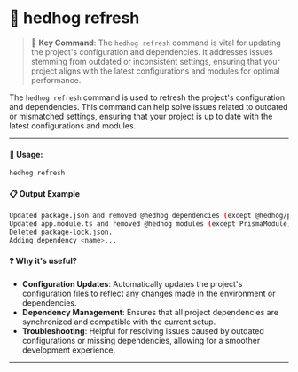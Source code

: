 # 🦔 hedhog refresh

> 🔄 **Key Command**: The `hedhog refresh` command is vital for updating the project's configuration and dependencies. It addresses issues stemming from outdated or inconsistent settings, ensuring that your project aligns with the latest configurations and modules for optimal performance.

The `hedhog refresh` command is used to refresh the project's configuration and dependencies. This command can help solve issues related to outdated or mismatched settings, ensuring that your project is up to date with the latest configurations and modules.

---

#### 🚀 Usage:

```bash
hedhog refresh
```

#### 📋 Output Example

```bash
Updated package.json and removed @hedhog dependencies (except @hedhog/prisma).
Updated app.module.ts and removed @hedhog modules (except PrismaModule).
Deleted package-lock.json.
Adding dependency <name>...
```

#### ❓ Why it's useful?

- **Configuration Updates**: Automatically updates the project's configuration files to reflect any changes made in the environment or dependencies.
- **Dependency Management**: Ensures that all project dependencies are synchronized and compatible with the current setup.
- **Troubleshooting**: Helpful for resolving issues caused by outdated configurations or missing dependencies, allowing for a smoother development experience.

---
